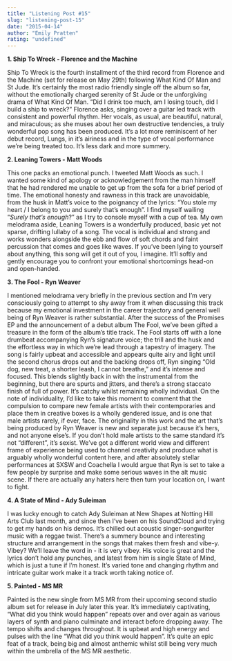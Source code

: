 ```yaml
---
title: "Listening Post #15"
slug: "listening-post-15"
date: "2015-04-14"
author: "Emily Pratten"
rating: "undefined"
---
```


**1\. Ship To Wreck - Florence and the Machine**

Ship To Wreck is the fourth installment of the third record from Florence and the Machine (set for release on May 29th) following What Kind Of Man and St Jude. It’s certainly the most radio friendly single off the album so far, without the emotionally charged serenity of St Jude or the unforgiving drama of What Kind Of Man. “Did I drink too much, am I losing touch, did I build a ship to wreck?” Florence asks, singing over a guitar led track with consistent and powerful rhythm. Her vocals, as usual, are beautiful, natural, and miraculous; as she muses about her own destructive tendencies, a truly wonderful pop song has been produced. It’s a lot more reminiscent of her debut record, Lungs, in it’s airiness and in the type of vocal performance we’re being treated too. It’s less dark and more summery.

**2\. Leaning Towers - Matt Woods**

This one packs an emotional punch. I tweeted Matt Woods as such. I wanted some kind of apology or acknowledgement from the man himself that he had rendered me unable to get up from the sofa for a brief period of time. The emotional honesty and rawness in this track are unavoidable, from the husk in Matt’s voice to the poignancy of the lyrics: “You stole my heart / I belong to you and surely that’s enough”. I find myself wailing “_Surely that’s enough_?” as I try to console myself with a cup of tea. My own melodrama aside, Leaning Towers is a wonderfully produced, basic yet not sparse, drifting lullaby of a song. The vocal is individual and strong and works wonders alongside the ebb and flow of soft chords and faint percussion that comes and goes like waves. If you’ve been lying to yourself about anything, this song will get it out of you, I imagine. It’ll softly and gently encourage you to confront your emotional shortcomings head-on and open-handed.

**3\. The Fool - Ryn Weaver**

I mentioned melodrama very briefly in the previous section and I’m very consciously going to attempt to shy away from it when discussing this track because my emotional investment in the career trajectory and general well being of Ryn Weaver is rather substantial. After the success of the Promises EP and the announcement of a debut album The Fool, we’ve been gifted a treasure in the form of the album’s title track. The Fool starts off with a lone drumbeat accompanying Ryn’s signature voice; the trill and the husk and the effortless way in which we’re lead through a tapestry of imagery. The song is fairly upbeat and accessible and appears quite airy and light until the second chorus drops out and the backing drops off, Ryn singing “Old dog, new treat, a shorter leash, I cannot breathe,” and it’s intense and focused. This blends slightly back in with the instrumental from the beginning, but there are spurts and jitters, and there’s a strong staccato finish of full of power. It’s catchy whilst remaining wholly individual. On the note of individuality, I’d like to take this moment to comment that the compulsion to compare new female artists with their contemporaries and place them in creative boxes is a wholly gendered issue, and is one that male artists rarely, if ever, face. The originality in this work and the art that’s being produced by Ryn Weaver is new and separate just because it’s hers, and not anyone else’s. If you don’t hold male artists to the same standard it’s not “different”, it’s sexist. We’ve got a different world view and different frame of experience being used to channel creativity and produce what is arguably wholly wonderful content here, and after absolutely stellar performances at SXSW and Coachella I would argue that Ryn is set to take a few people by surprise and make some serious waves in the alt music scene. If there are actually any haters here then turn your location on, I want to fight.

**4\. A State of Mind - Ady Suleiman**

I was lucky enough to catch Ady Suleiman at New Shapes at Notting Hill Arts Club last month, and since then I’ve been on his SoundCloud and trying to get my hands on his demos. It’s chilled out acoustic singer-songwriter music with a reggae twist. There’s a summery bounce and interesting structure and arrangement in the songs that makes them fresh and vibe-y. Vibey? We’ll leave the word in - it is very vibey. His voice is great and the lyrics don’t hold any punches, and latest from him is single State of Mind, which is just a tune if I’m honest. It’s varied tone and changing rhythm and intricate guitar work make it a track worth taking notice of.

**5\. Painted - MS MR**

Painted is the new single from MS MR from their upcoming second studio album set for release in July later this year. It’s immediately captivating, “What did you think would happen” repeats over and over again as various layers of synth and piano culminate and interact before dropping away. The tempo shifts and changes throughout. It is upbeat and high energy and pulses with the line “What did you think would happen”. It’s quite an epic feat of a track, being big and almost anthemic whilst still being very much within the umbrella of the MS MR aesthetic.
